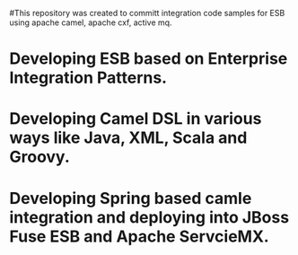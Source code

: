 #This repository was created to committ integration code samples for ESB using apache camel, apache cxf, active mq.
# Developing ESB based on Enterprise Integration Patterns.
# Developing Camel DSL in various ways like Java, XML, Scala and Groovy.
# Developing Spring based camle integration and deploying into JBoss Fuse ESB and Apache ServcieMX.
